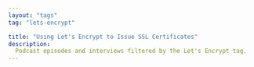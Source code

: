 ```yaml
---
layout: "tags"
tag: "lets-encrypt"

title: "Using Let's Encrypt to Issue SSL Certificates"
description:
  Podcast episodes and interviews filtered by the Let's Encrypt tag.
---
```

